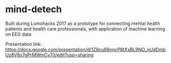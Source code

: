 # mind-detech
Built during Lumohacks 2017 as a prototype for connecting mental health patients and health care professionals, 
with application of machine learning on EEG data

Presentation link: https://docs.google.com/presentation/d/1Z8cu66nncP8tXxBL9NO_nUdDmbUz8V8x7gPrMWmCv70/edit?usp=sharing
